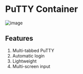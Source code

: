 # PuTTY Container
![image](https://github.com/user-attachments/assets/b2253037-034e-4300-bd62-b4fe3beae444)

## Features
1. Multi-tabbed PuTTY 
2. Automatic login 
3. Lightweight
4. Multi-screen input
